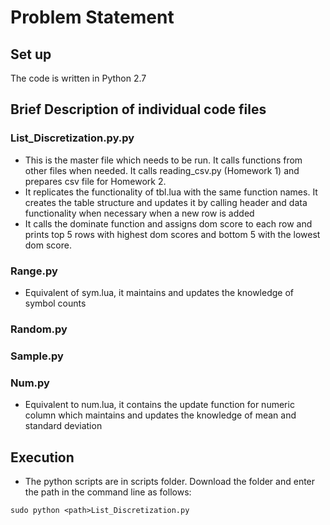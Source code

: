 # Problem Statement


## Set up

The code is written in Python 2.7

## Brief Description of individual code files

### List_Discretization.py.py

* This is the master file which needs to be run. It calls functions from other files when needed. It calls reading_csv.py (Homework 1) and prepares csv file for Homework 2. 
* It replicates the functionality of tbl.lua with the same function names. It creates the table structure and updates it by calling header and data functionality when necessary when a new row is added
* It calls the dominate function and assigns dom score to each row and prints top 5 rows with highest dom scores and bottom 5 with the lowest dom score.

### Range.py

* Equivalent of sym.lua, it maintains and updates the knowledge of symbol counts

### Random.py

### Sample.py


### Num.py

* Equivalent to num.lua, it contains the update function for numeric column which maintains and updates the knowledge of mean and standard deviation


## Execution

* The python scripts are in scripts folder. Download the folder and enter the path in the command line as follows:

```
sudo python <path>List_Discretization.py
```

